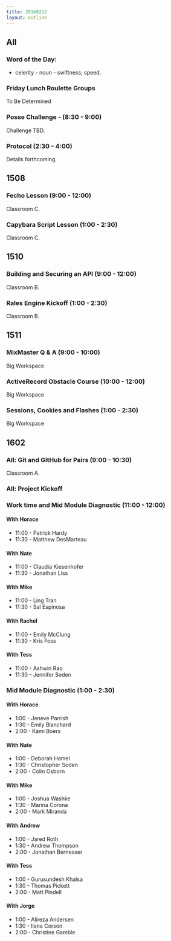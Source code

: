 ```yaml
---
title: 20160222
layout: outline
---
```


## All

### Word of the Day:

* celerity - noun - swiftness; speed.

### Friday Lunch Roulette Groups

To Be Determined

### Posse Challenge - (8:30 - 9:00)

Challenge TBD.

### Protocol (2:30 - 4:00)

Details forthcoming.


## 1508

### Fecho Lesson (9:00 - 12:00)

Classroom C.

### Capybara Script Lesson (1:00 - 2:30)

Classroom C.

## 1510

### Building and Securing an API (9:00 - 12:00)

Classroom B.

### Rales Engine Kickoff (1:00 - 2:30)

Classroom B.


## 1511

### MixMaster Q & A (9:00 - 10:00)

Big Workspace

### ActiveRecord Obstacle Course (10:00 - 12:00)

Big Workspace

### Sessions, Cookies and Flashes (1:00 - 2:30)

Big Workspace


## 1602

### All: Git and GitHub for Pairs (9:00 - 10:30)

Classroom A.

### All: Project Kickoff

### Work time and Mid Module Diagnostic (11:00 - 12:00)

#### With Horace
* 11:00 - Patrick Hardy
* 11:30 - Matthew DesMarteau

#### With Nate
* 11:00 - Claudia Kiesenhofer
* 11:30 - Jonathan Liss

#### With Mike
* 11:00 - Ling Tran
* 11:30 - Sal Espinosa

#### With Rachel
* 11:00 - Emily McClung
* 11:30 - Kris Foss

#### With Tess
* 11:00 - Ashwin Rao
* 11:30 - Jennifer Soden


### Mid Module Diagnostic (1:00 - 2:30)

#### With Horace
* 1:00 - Jeneve Parrish
* 1:30 - Emily Blanchard
* 2:00 - Kami Boers

#### With Nate
* 1:00 - Deborah Hamel
* 1:30 - Christopher Soden
* 2:00 - Colin Osborn

#### With Mike
* 1:00 - Joshua Washke
* 1:30 - Marina Corona
* 2:00 - Mark Miranda

#### With Andrew
* 1:00 - Jared Roth
* 1:30 - Andrew Thompson
* 2:00 - Jonathan Bernesser

#### With Tess
* 1:00 - Gurusundesh Khalsa
* 1:30 - Thomas Pickett
* 2:00 - Matt Pindell

#### With Jorge
* 1:00 - Alireza Andersen
* 1:30 - Ilana Corson
* 2:00 - Christine Gamble

